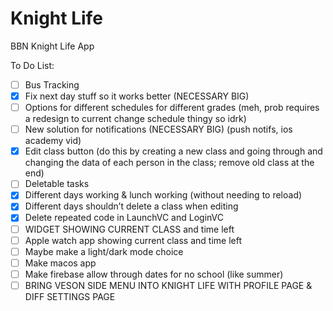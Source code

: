 # Knight Life
BBN Knight Life App

To Do List:
- [ ] Bus Tracking
- [x] Fix next day stuff so it works better (NECESSARY BIG)
- [ ] Options for different schedules for different grades (meh, prob requires a redesign to current change schedule thingy so idrk)
- [ ] New solution for notifications (NECESSARY BIG) (push notifs, ios academy vid)
- [x] Edit class button (do this by creating a new class and going through and changing the data of each person in the class; remove old class at the end)
- [ ] Deletable tasks
- [x] Different days working & lunch working (without needing to reload)
- [x] Different days shouldn’t delete a class when editing
- [x] Delete repeated code in LaunchVC and LoginVC
- [ ] WIDGET SHOWING CURRENT CLASS and time left
- [ ] Apple watch app showing current class and time left
- [ ] Maybe make a light/dark mode choice
- [ ] Make macos app
- [ ] Make firebase allow through dates for no school (like summer)
- [ ] BRING VESON SIDE MENU INTO KNIGHT LIFE WITH PROFILE PAGE & DIFF SETTINGS PAGE
